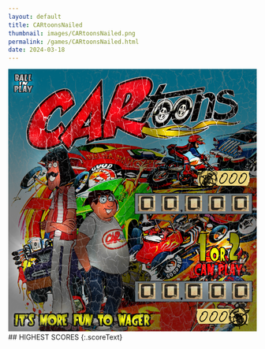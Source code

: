 ```yaml
---
layout: default
title: CARtoonsNailed
thumbnail: images/CARtoonsNailed.png
permalink: /games/CARtoonsNailed.html
date: 2024-03-18
---
```


<img src="../images/CARtoonsNailed.png" class="gameThumbnail img-fluid mx-auto align-middle">
## HIGHEST SCORES
{:.scoreText}

